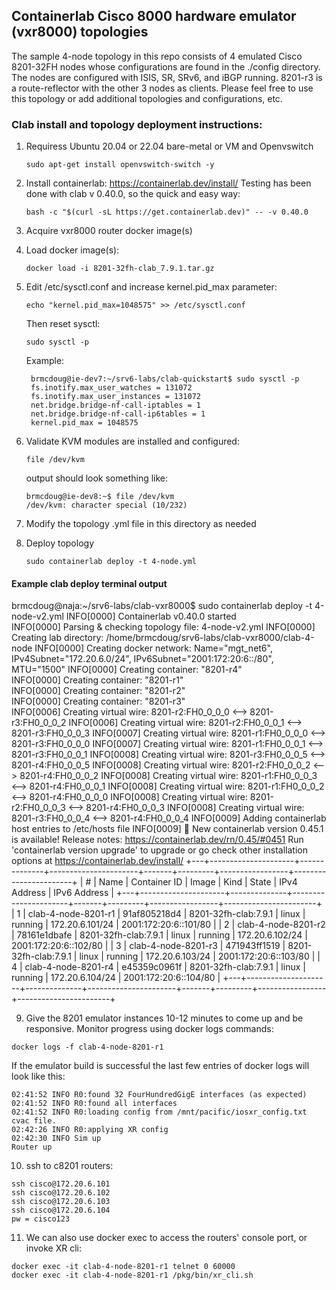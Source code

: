 ## Containerlab Cisco 8000 hardware emulator (vxr8000) topologies

The sample 4-node topology in this repo consists of 4 emulated Cisco 8201-32FH nodes whose configurations are found in the ./config directory. The nodes are configured with ISIS, SR, SRv6, and iBGP running. 8201-r3 is a route-reflector with the other 3 nodes as clients. Please feel free to use this topology or add additional topologies and configurations, etc.

### Clab install and topology deployment instructions: 

1. Requiress Ubuntu 20.04 or 22.04 bare-metal or VM and Openvswitch
   ```
   sudo apt-get install openvswitch-switch -y
   ```
   
2. Install containerlab: https://containerlab.dev/install/
   Testing has been done with clab v 0.40.0, so the quick and easy way:
   ```
   bash -c "$(curl -sL https://get.containerlab.dev)" -- -v 0.40.0
   ```

3. Acquire vxr8000 router docker image(s)

4. Load docker image(s):
   ```
   docker load -i 8201-32fh-clab_7.9.1.tar.gz
   ``` 

5. Edit /etc/sysctl.conf and increase kernel.pid_max parameter:
   ```
   echo "kernel.pid_max=1048575" >> /etc/sysctl.conf
   ```
   Then reset sysctl: 
   ```
   sudo sysctl -p
   ```
   Example:
   ```
    brmcdoug@ie-dev7:~/srv6-labs/clab-quickstart$ sudo sysctl -p
    fs.inotify.max_user_watches = 131072
    fs.inotify.max_user_instances = 131072
    net.bridge.bridge-nf-call-iptables = 1
    net.bridge.bridge-nf-call-ip6tables = 1
    kernel.pid_max = 1048575
   ```
     
6. Validate KVM modules are installed and configured:
   ```
   file /dev/kvm
   ```
   output should look something like:
   ```
   brmcdoug@ie-dev8:~$ file /dev/kvm
   /dev/kvm: character special (10/232)
   ```

7.  Modify the topology .yml file in this directory as needed
   
8.  Deploy topology
    ```
    sudo containerlab deploy -t 4-node.yml
    ```

#### Example clab deploy terminal output
brmcdoug@naja:~/srv6-labs/clab-vxr8000$ sudo containerlab deploy -t 4-node-v2.yml 
INFO[0000] Containerlab v0.40.0 started                 
INFO[0000] Parsing & checking topology file: 4-node-v2.yml 
INFO[0000] Creating lab directory: /home/brmcdoug/srv6-labs/clab-vxr8000/clab-4-node 
INFO[0000] Creating docker network: Name="mgt_net6", IPv4Subnet="172.20.6.0/24", IPv6Subnet="2001:172:20:6::/80", MTU="1500" 
INFO[0000] Creating container: "8201-r4"                
INFO[0000] Creating container: "8201-r1"                
INFO[0000] Creating container: "8201-r2"                
INFO[0000] Creating container: "8201-r3"                
INFO[0006] Creating virtual wire: 8201-r2:FH0_0_0_0 <--> 8201-r3:FH0_0_0_2 
INFO[0006] Creating virtual wire: 8201-r2:FH0_0_0_1 <--> 8201-r3:FH0_0_0_3 
INFO[0007] Creating virtual wire: 8201-r1:FH0_0_0_0 <--> 8201-r3:FH0_0_0_0 
INFO[0007] Creating virtual wire: 8201-r1:FH0_0_0_1 <--> 8201-r3:FH0_0_0_1 
INFO[0008] Creating virtual wire: 8201-r3:FH0_0_0_5 <--> 8201-r4:FH0_0_0_5 
INFO[0008] Creating virtual wire: 8201-r2:FH0_0_0_2 <--> 8201-r4:FH0_0_0_2 
INFO[0008] Creating virtual wire: 8201-r1:FH0_0_0_3 <--> 8201-r4:FH0_0_0_1 
INFO[0008] Creating virtual wire: 8201-r1:FH0_0_0_2 <--> 8201-r4:FH0_0_0_0 
INFO[0008] Creating virtual wire: 8201-r2:FH0_0_0_3 <--> 8201-r4:FH0_0_0_3 
INFO[0008] Creating virtual wire: 8201-r3:FH0_0_0_4 <--> 8201-r4:FH0_0_0_4 
INFO[0009] Adding containerlab host entries to /etc/hosts file 
INFO[0009] 🎉 New containerlab version 0.45.1 is available! Release notes: https://containerlab.dev/rn/0.45/#0451
Run 'containerlab version upgrade' to upgrade or go check other installation options at https://containerlab.dev/install/ 
+---+---------------------+--------------+----------------------+-------+---------+-----------------+-----------------------+
| # |        Name         | Container ID |        Image         | Kind  |  State  |  IPv4 Address   |     IPv6 Address      |
+---+---------------------+--------------+----------------------+-------+---------+-----------------+-----------------------+
| 1 | clab-4-node-8201-r1 | 91af805218d4 | 8201-32fh-clab:7.9.1 | linux | running | 172.20.6.101/24 | 2001:172:20:6::101/80 |
| 2 | clab-4-node-8201-r2 | 78161e1dbafe | 8201-32fh-clab:7.9.1 | linux | running | 172.20.6.102/24 | 2001:172:20:6::102/80 |
| 3 | clab-4-node-8201-r3 | 471943ff1519 | 8201-32fh-clab:7.9.1 | linux | running | 172.20.6.103/24 | 2001:172:20:6::103/80 |
| 4 | clab-4-node-8201-r4 | e45359c0961f | 8201-32fh-clab:7.9.1 | linux | running | 172.20.6.104/24 | 2001:172:20:6::104/80 |
+---+---------------------+--------------+----------------------+-------+---------+-----------------+-----------------------+

9.  Give the 8201 emulator instances 10-12 minutes to come up and be responsive. Monitor progress using docker logs commands:

   ```
   docker logs -f clab-4-node-8201-r1
   ```

If the emulator build is successful the last few entries of docker logs will look like this:

   ```
   02:41:52 INFO R0:found 32 FourHundredGigE interfaces (as expected)
   02:41:52 INFO R0:found all interfaces
   02:41:52 INFO R0:loading config from /mnt/pacific/iosxr_config.txt cvac file.
   02:42:26 INFO R0:applying XR config
   02:42:30 INFO Sim up
   Router up
   ```

10. ssh to c8201 routers:
   ```
   ssh cisco@172.20.6.101
   ssh cisco@172.20.6.102
   ssh cisco@172.20.6.103
   ssh cisco@172.20.6.104
   pw = cisco123
   ```

11. We can also use docker exec to access the routers' console port, or invoke XR cli:

   ```
   docker exec -it clab-4-node-8201-r1 telnet 0 60000
   docker exec -it clab-4-node-8201-r1 /pkg/bin/xr_cli.sh
   ```
